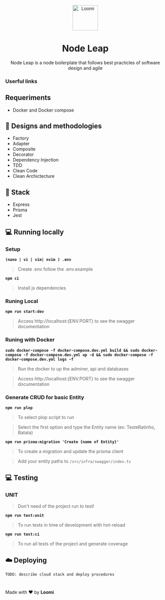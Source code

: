 <p align="center">
  <img src="https://avatars.githubusercontent.com/u/68288528?s=200&v=4" alt="Loomi" width="80" />
</p>

<h1 align="center">Node Leap</h1>

<p align="center">
  Node Leap is a node boilerplate that follows best practicles of software design and agile
</p>

### Userful links

## Requeriments
- Docker and Docker compose

## 💎 Designs and methodologies

- Factory
- Adapter
- Composite
- Decorator
- Dependency Injection
- TDD
- Clean Code
- Clean Archictecture

## 🎒 Stack

- Express
- Prisma
- Jest

## 💻 Running locally

### Setup

**`(nano | vi | vim| nvim ) .env`**
> Create .env follow the .env.example

**`npm ci`**
> Install js dependencies
### Runing Local
**`npm run start:dev`**
> Access http://localhost:{ENV.PORT} to see the swagger documentation

### Runing with Docker
**`sudo docker-compose -f docker-compose.dev.yml build && sudo docker-compose -f docker-compose.dev.yml up -d && sudo docker-compose -f docker-compose.dev.yml logs -f`**
> Run the docker to up the adminer, api and databases

> Access http://localhost:{ENV.PORT} to see the swagger documentation

### Generate CRUD for basic Entity
**`npm run plop`**
> To select plop script to run

> Select the first option and type the Entity name (ex: TesteRatinho, Batata)

**`npm run prisma:migration 'Create {name of Entity}'`**
> To create a migration and update the prisma client

> Add your entity paths to `/src/infra/swagger/index.ts`

## 💻 Testing

### UNIT

> Don't need of the project run to test!

**`npm run test:unit`**
> To run tests in time of development with hot-reload

**`npm run test:ci`**
> To run all tests of the project and generate coverage

## ☁️ Deploying

`TODO: describe cloud stack and deploy procedures`

#
Made with ❤️ by **Loomi**
